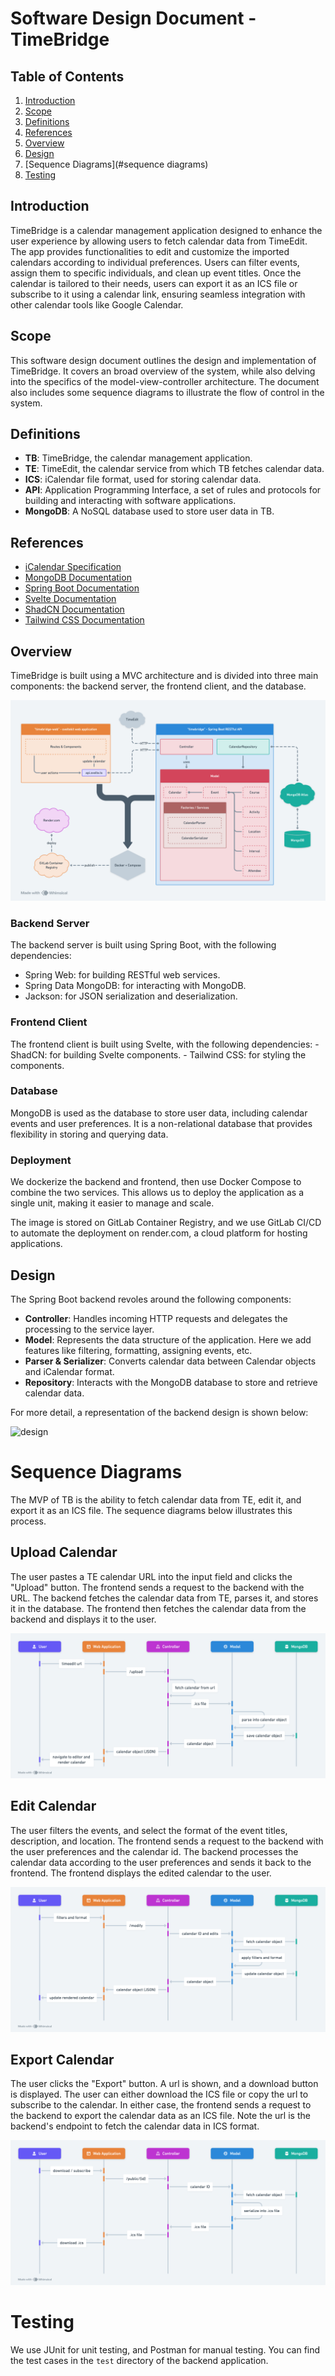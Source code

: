 # Software Design Document - TimeBridge

## Table of Contents

1. [Introduction](#introduction)
2. [Scope](#scope)
3. [Definitions](#definitions)
4. [References](#references)
5. [Overview](#overview)
6. [Design](#design)
7. [Sequence Diagrams](#sequence diagrams)
8. [Testing](#testing)

## Introduction

TimeBridge is a calendar management application designed to enhance the user experience by allowing users to fetch calendar data from TimeEdit. The app provides functionalities to edit and customize the imported calendars according to individual preferences. Users can filter events, assign them to specific individuals, and clean up event titles. Once the calendar is tailored to their needs, users can export it as an ICS file or subscribe to it using a calendar link, ensuring seamless integration with other calendar tools like Google Calendar.

## Scope

This software design document outlines the design and implementation of TimeBridge. It covers an broad overview of the system, while also delving into the specifics of the model-view-controller architecture. The document also includes some sequence diagrams to illustrate the flow of control in the system.

## Definitions

- **TB**: TimeBridge, the calendar management application.
- **TE**: TimeEdit, the calendar service from which TB fetches calendar data.
- **ICS**: iCalendar file format, used for storing calendar data.
- **API**: Application Programming Interface, a set of rules and protocols for building and interacting with software applications.
- **MongoDB**: A NoSQL database used to store user data in TB.

## References

- [iCalendar Specification](https://tools.ietf.org/html/rfc5545)
- [MongoDB Documentation](https://docs.mongodb.com/)
- [Spring Boot Documentation](https://docs.spring.io/spring-framework/docs/current/reference/html/web.html)
- [Svelte Documentation](https://svelte.dev/docs)
- [ShadCN Documentation](https://next.shadcn-svelte.com/)
- [Tailwind CSS Documentation](https://tailwindcss.com/docs)

## Overview

TimeBridge is built using a MVC architecture and is divided into three main components: the backend server, the frontend client, and the database.

![overview](img/overview.png)

### Backend Server

The backend server is built using Spring Boot, with the following dependencies:
- Spring Web: for building RESTful web services.
- Spring Data MongoDB: for interacting with MongoDB.
- Jackson: for JSON serialization and deserialization.

### Frontend Client 

The frontend client is built using Svelte, with the following dependencies:
    - ShadCN: for building Svelte components.
    - Tailwind CSS: for styling the components.

### Database 

MongoDB is used as the database to store user data, including calendar events and user preferences. It is a non-relational database that provides flexibility in storing and querying data.

### Deployment

We dockerize the backend and frontend, then use Docker Compose to combine the two services. This allows us to deploy the application as a single unit, making it easier to manage and scale.

The image is stored on GitLab Container Registry, and we use GitLab CI/CD to automate the deployment on render.com, a cloud platform for hosting applications.

## Design

The Spring Boot backend revoles around the following components:

- **Controller**: Handles incoming HTTP requests and delegates the processing to the service layer.
- **Model**: Represents the data structure of the application. Here we add features like filtering, formatting, assigning events, etc.
- **Parser & Serializer**: Converts calendar data between Calendar objects and iCalendar format.
- **Repository**: Interacts with the MongoDB database to store and retrieve calendar data.

For more detail, a representation of the backend design is shown below:

![design](UML/out/timebridge/timebridge.svg)

# Sequence Diagrams

The MVP of TB is the ability to fetch calendar data from TE, edit it, and export it as an ICS file. The sequence diagrams below illustrates this process.

## Upload Calendar

The user pastes a TE calendar URL into the input field and clicks the "Upload" button. The frontend sends a request to the backend with the URL. The backend fetches the calendar data from TE, parses it, and stores it in the database. The frontend then fetches the calendar data from the backend and displays it to the user.

![upload-calendar](img/upload-seq.png)

## Edit Calendar

The user filters the events, and select the format of the event titles, description, and location. The frontend sends a request to the backend with the user preferences and the calendar id. The backend processes the calendar data according to the user preferences and sends it back to the frontend. The frontend displays the edited calendar to the user.

![edit-calendar](img/edit-seq.png)

## Export Calendar

The user clicks the "Export" button. A url is shown, and a download button is displayed. The user can either download the ICS file or copy the url to subscribe to the calendar. In either case, the frontend sends a request to the backend to export the calendar data as an ICS file. Note the url is the backend's endpoint to fetch the calendar data in ICS format.

![export-calendar](img/export-seq.png)

# Testing

We use JUnit for unit testing, and Postman for manual testing. You can find the test cases in the `test` directory of the backend application.


